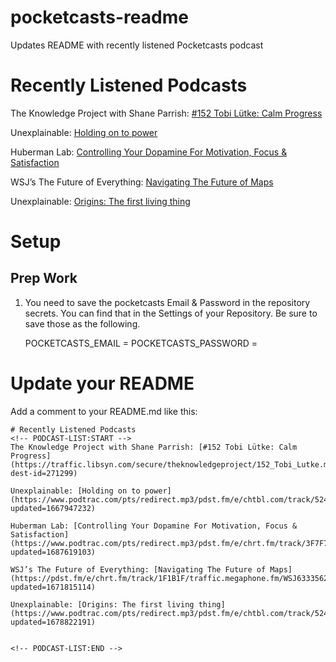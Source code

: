 # pocketcasts-readme
Updates README with recently listened Pocketcasts podcast

# Recently Listened Podcasts
<!-- PODCAST-LIST:START -->
The Knowledge Project with Shane Parrish: [#152 Tobi Lütke: Calm Progress](https://traffic.libsyn.com/secure/theknowledgeproject/152_Tobi_Lutke.mp3?dest-id=271299)

Unexplainable: [Holding on to power](https://www.podtrac.com/pts/redirect.mp3/pdst.fm/e/chtbl.com/track/524GE/traffic.megaphone.fm/VMP2092320771.mp3?updated=1667947232)

Huberman Lab: [Controlling Your Dopamine For Motivation, Focus & Satisfaction](https://www.podtrac.com/pts/redirect.mp3/pdst.fm/e/chrt.fm/track/3F7F74/traffic.megaphone.fm/SCIM6449668176.mp3?updated=1687619103)

WSJ’s The Future of Everything: [Navigating The Future of Maps](https://pdst.fm/e/chrt.fm/track/1F1B1F/traffic.megaphone.fm/WSJ6333562003.mp3?updated=1671815114)

Unexplainable: [Origins: The first living thing](https://www.podtrac.com/pts/redirect.mp3/pdst.fm/e/chtbl.com/track/524GE/traffic.megaphone.fm/VMP5597083531.mp3?updated=1678822191)


<!-- PODCAST-LIST:END -->

# Setup

## Prep Work

1. You need to save the pocketcasts Email & Password in the repository secrets. You can find that in the Settings of your Repository. Be sure to save those as the following.

    POCKETCASTS_EMAIL = <your  Pocketcasts Email>
    POCKETCASTS_PASSWORD = <your  Pocketcasts Password>


# Update your README

Add a comment to your README.md like this:

```
# Recently Listened Podcasts
<!-- PODCAST-LIST:START -->
The Knowledge Project with Shane Parrish: [#152 Tobi Lütke: Calm Progress](https://traffic.libsyn.com/secure/theknowledgeproject/152_Tobi_Lutke.mp3?dest-id=271299)

Unexplainable: [Holding on to power](https://www.podtrac.com/pts/redirect.mp3/pdst.fm/e/chtbl.com/track/524GE/traffic.megaphone.fm/VMP2092320771.mp3?updated=1667947232)

Huberman Lab: [Controlling Your Dopamine For Motivation, Focus & Satisfaction](https://www.podtrac.com/pts/redirect.mp3/pdst.fm/e/chrt.fm/track/3F7F74/traffic.megaphone.fm/SCIM6449668176.mp3?updated=1687619103)

WSJ’s The Future of Everything: [Navigating The Future of Maps](https://pdst.fm/e/chrt.fm/track/1F1B1F/traffic.megaphone.fm/WSJ6333562003.mp3?updated=1671815114)

Unexplainable: [Origins: The first living thing](https://www.podtrac.com/pts/redirect.mp3/pdst.fm/e/chtbl.com/track/524GE/traffic.megaphone.fm/VMP5597083531.mp3?updated=1678822191)


<!-- PODCAST-LIST:END -->
```